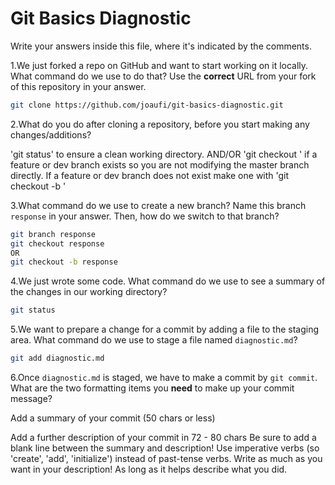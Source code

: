 # Git Basics Diagnostic

Write your answers inside this file, where it's indicated by the comments.

1.We just forked a repo on GitHub and want to start working on it locally.
What command do we use to do that? Use the **correct** URL from your fork of
this repository in your answer.

```sh
git clone https://github.com/joaufi/git-basics-diagnostic.git
```

2.What do you do after cloning a repository, before you start making any
changes/additions?

'git status' to ensure a clean working directory.
AND/OR 'git checkout <branch>' if a feature or dev branch exists so you
  are not modifying the master branch directly. If a feature or dev branch
  does not exist make one with 'git checkout -b <branch>'

3.What command do we use to create a new branch? Name this branch `response`
    in your answer. Then, how do we switch to that branch?

```sh
git branch response
git checkout response
OR
git checkout -b response
```

4.We just wrote some code. What command do we use to see a summary of the
    changes in our working directory?

```sh
git status
```

5.We want to prepare a change for a commit by adding a file to the staging
    area. What command do we use to stage a file named `diagnostic.md`?

```sh
git add diagnostic.md
```

6.Once `diagnostic.md` is staged, we have to make a commit by `git commit`.
What are the two formatting items you **need** to make up your commit message?

Add a summary of your commit (50 chars or less)

Add a further description of your commit in 72 - 80 chars
Be sure to add a blank line between the summary and description!
Use imperative verbs (so 'create', 'add', 'initialize') instead
  of past-tense verbs.
Write as much as you want in your description! As long as it helps
  describe what you did.
